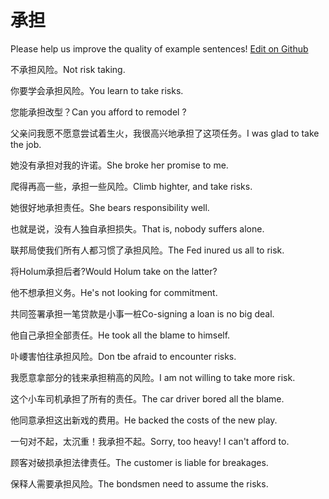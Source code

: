 # 承担

Please help us improve the quality of example sentences! [Edit on Github](https://github.com/jiyushe/jiyu-example-sentence-source/blob/main/chinese/chengdan.md)

<p><span class="chinese">不承担风险。</span><span class="english">Not risk taking.</span></p>

<p><span class="chinese">你要学会承担风险。</span><span class="english">You learn to take risks.</span></p>

<p><span class="chinese">您能承担改型？</span><span class="english">Can you afford to remodel ?</span></p>

<p><span class="chinese">父亲问我愿不愿意尝试着生火，我很高兴地承担了这项任务。</span><span class="english">I was glad to take the job.</span></p>

<p><span class="chinese">她没有承担对我的许诺。</span><span class="english">She broke her promise to me.</span></p>

<p><span class="chinese">爬得再高一些，承担一些风险。</span><span class="english">Climb highter, and take risks.</span></p>

<p><span class="chinese">她很好地承担责任。</span><span class="english">She bears responsibility well.</span></p>

<p><span class="chinese">也就是说，没有人独自承担损失。</span><span class="english">That is, nobody suffers alone.</span></p>

<p><span class="chinese">联邦局使我们所有人都习惯了承担风险。</span><span class="english">The Fed inured us all to risk.</span></p>

<p><span class="chinese">将Holum承担后者?</span><span class="english">Would Holum take on the latter?</span></p>

<p><span class="chinese">他不想承担义务。</span><span class="english">He's not looking for commitment.</span></p>

<p><span class="chinese">共同签署承担一笔贷款是小事一桩</span><span class="english">Co-signing a loan is no big deal.</span></p>

<p><span class="chinese">他自己承担全部责任。</span><span class="english">He took all the blame to himself.</span></p>

<p><span class="chinese">卟崾害怕往承担风险。</span><span class="english">Don tbe afraid to encounter risks.</span></p>

<p><span class="chinese">我愿意拿部分的钱来承担稍高的风险。</span><span class="english">I am not willing to take more risk.</span></p>

<p><span class="chinese">这个小车司机承担了所有的责任。</span><span class="english">The car driver bored all the blame.</span></p>

<p><span class="chinese">他同意承担这出新戏的费用。</span><span class="english">He backed the costs of the new play.</span></p>

<p><span class="chinese">一句对不起，太沉重！我承担不起。</span><span class="english">Sorry, too heavy! I can't afford to.</span></p>

<p><span class="chinese">顾客对破损承担法律责任。</span><span class="english">The customer is liable for breakages.</span></p>

<p><span class="chinese">保释人需要承担风险。</span><span class="english">The bondsmen need to assume the risks.</span></p>

